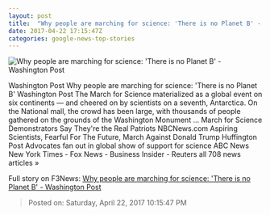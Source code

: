 ```yaml
---
layout: post
title:  "Why people are marching for science: 'There is no Planet B' - Washington Post"
date: 2017-04-22 17:15:47Z
categories: google-news-top-stories
---
```


![Why people are marching for science: 'There is no Planet B' - Washington Post](https://img.washingtonpost.com/rf/image_1484w/2010-2019/WashingtonPost/2017/04/22/Others/Images/2017-04-22/ARD_3688.jpg)

Washington Post Why people are marching for science: 'There is no Planet B' Washington Post The March for Science materialized as a global event on six continents — and cheered on by scientists on a seventh, Antarctica. On the National mall, the crowd has been large, with thousands of people gathered on the grounds of the Washington Monument ... March for Science Demonstrators Say They're the Real Patriots NBCNews.com Aspiring Scientists, Fearful For The Future, March Against Donald Trump Huffington Post Advocates fan out in global show of support for science ABC News New York Times - Fox News - Business Insider - Reuters all 708 news articles »


Full story on F3News: [Why people are marching for science: 'There is no Planet B' - Washington Post](http://www.f3nws.com/n/GeSQh)

> Posted on: Saturday, April 22, 2017 10:15:47 PM
